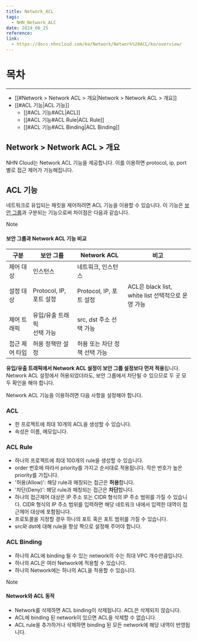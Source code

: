 ```yaml
---
title: Network_ACL
tags:
  - NHN_Network_ALC
date: 2024_06_25
reference: 
link:
  - https://docs.nhncloud.com/ko/Network/Network%20ACL/ko/overview/
---
```

# 목차
---
- [[#Network > Network ACL > 개요|Network > Network ACL > 개요]]
- [[#ACL 기능|ACL 기능]]
	- [[#ACL 기능#ACL|ACL]]
	- [[#ACL 기능#ACL Rule|ACL Rule]]
	- [[#ACL 기능#ACL Binding|ACL Binding]]

## Network > Network ACL > 개요

NHN Cloud는 Network ACL 기능을 제공합니다. 이를 이용하면 protocol, ip, port 별로 접근 제어가 가능해집니다.

## ACL 기능

네트워크로 유입되는 패킷을 제어하려면 ACL 기능을 이용할 수 있습니다. 이 기능은 [보안 그룹](https://docs.nhncloud.com/ko/Network/VPC/ko/console-guide/#_8)과 구분되는 기능으로써 차이점은 다음과 같습니다.

> [!NOTE] 
> #### 보안 그룹과 Network ACL 기능 비교
> 
> |구분|보안 그룹|Network ACL|비고|
> |---|---|---|---|
> |제어 대상|인스턴스|네트워크, 인스턴스||
> |설정 대상|Protocol, IP, 포트 설정|Protocol, IP, 포트 설정|ACL은 black list, white list 선택적으로 운영 가능|
> |제어 트래픽|유입/유출 트래픽  <br>선택 가능|src, dst 주소 선택 가능||
> |접근 제어 타입|허용 정책만 설정|허용 또는 차단 정책 선택 가능||

**유입/유출 트래픽에서 Network ACL 설정이 보안 그룹 설정보다 먼저 적용**됩니다. Network ACL 설정에서 허용되었더라도, 보안 그룹에서 차단될 수 있으므로 두 곳 모두 확인을 해야 합니다.

Network ACL 기능을 이용하려면 다음 사항을 설정해야 합니다.

### ACL

- 한 프로젝트에 최대 10개의 ACL을 생성할 수 있습니다.
- 속성은 이름, 메모입니다.

### ACL Rule

- 하나의 프로젝트에 최대 100개의 rule을 생성할 수 있습니다.
- order 번호에 따라서 priority를 가지고 순서대로 적용됩니다. 작은 번호가 높은 priority를 가집니다.
- '허용(Allow)': 해당 rule과 매칭되는 접근은 **허용**합니다.
- '차단(Deny)': 해당 rule과 매칭되는 접근은 **차단**합니다.
- 하나의 접근제어 대상은 IP 주소 또는 CIDR 형식의 IP 주소 범위를 가질 수 있습니다. CIDR 형식의 IP 주소 범위를 입력하면 해당 네트워크 내에서 입력한 대역이 접근제어 대상에 포함됩니다.
- 프로토콜을 지정할 경우 하나의 포트 혹은 포트 범위를 가질 수 있습니다.
- src와 dst에 대해 rule을 항상 짝으로 설정해 주어야 합니다.

### ACL Binding

- 하나의 ACL에 binding 될 수 있는 network의 수는 최대 VPC 개수만큼입니다.
- 하나의 ACL은 여러 Network에 적용할 수 있습니다.
- 하나의 Network에는 하나의 ACL을 적용할 수 있습니다.

> [!NOTE]
> #### Network와 ACL 동작
> - Network를 삭제하면 ACL binding이 삭제됩니다. ACL은 삭제되지 않습니다.
> - ACL에 binding 된 network이 있으면 ACL을 삭제할 수 없습니다.
> - ACL rule을 추가하거나 삭제하면 binding 된 모든 network에 해당 내역이 반영됩니다.


